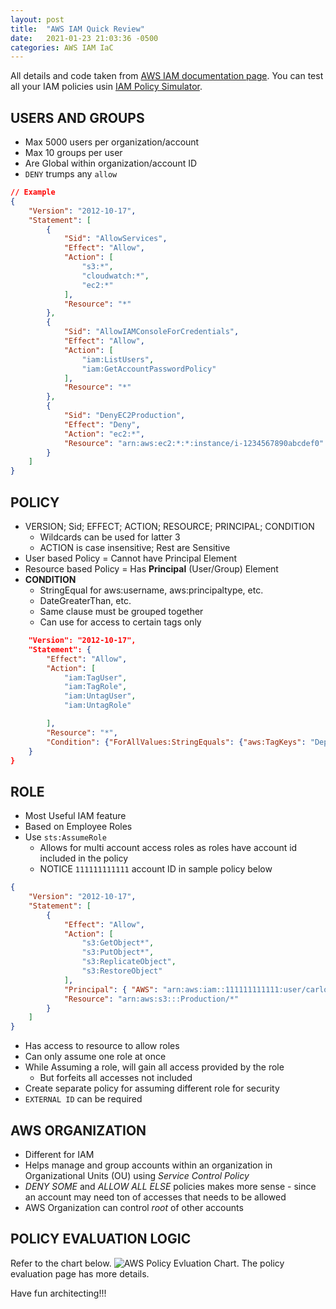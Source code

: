 ```yaml
---
layout: post
title:  "AWS IAM Quick Review"
date:   2021-01-23 21:03:36 -0500
categories: AWS IAM IaC
---
```

All details and code taken from [AWS IAM documentation page](https://docs.aws.amazon.com/IAM/latest/UserGuide/introduction.html). You can  test all your IAM policies usin [IAM Policy Simulator](https://policysim.aws.amazon.com/).

## USERS AND GROUPS
* Max 5000 users per organization/account
* Max 10 groups per user
* Are Global within organization/account ID
* `DENY` trumps any `allow`
 
```json
// Example
{
    "Version": "2012-10-17",
    "Statement": [
        {
            "Sid": "AllowServices",
            "Effect": "Allow",
            "Action": [
                "s3:*",
                "cloudwatch:*",
                "ec2:*"
            ],
            "Resource": "*"
        },
        {
            "Sid": "AllowIAMConsoleForCredentials",
            "Effect": "Allow",
            "Action": [
                "iam:ListUsers",
                "iam:GetAccountPasswordPolicy"
            ],
            "Resource": "*"
        },
        {
            "Sid": "DenyEC2Production",
            "Effect": "Deny",
            "Action": "ec2:*",
            "Resource": "arn:aws:ec2:*:*:instance/i-1234567890abcdef0"
        }
    ]
}
```

## POLICY
* VERSION; Sid; EFFECT; ACTION; RESOURCE; PRINCIPAL; CONDITION
  * Wildcards can be used for latter 3
  * ACTION is case insensitive; Rest are Sensitive
* User based Policy = Cannot have Principal Element
* Resource based Policy = Has **Principal** (User/Group) Element
* **CONDITION**
  *  StringEqual for aws:username, aws:principaltype, etc.
  *  DateGreaterThan, etc.
  *  Same clause must be grouped together
  *  Can use for access to certain tags only
```json {
    "Version": "2012-10-17",
    "Statement": {
        "Effect": "Allow",
        "Action": [
            "iam:TagUser",
            "iam:TagRole",
            "iam:UntagUser",
            "iam:UntagRole"

        ],
        "Resource": "*",
        "Condition": {"ForAllValues:StringEquals": {"aws:TagKeys": "Department"}}
    }
}
```

## ROLE
* Most Useful IAM feature
* Based on Employee Roles
* Use `sts:AssumeRole`
  * Allows for multi account access roles as roles have account id included in the policy
  * NOTICE `111111111111` account ID in sample policy below
```json
{
    "Version": "2012-10-17",
    "Statement": [
        {
            "Effect": "Allow",
            "Action": [
                "s3:GetObject*",
                "s3:PutObject*",
                "s3:ReplicateObject",
                "s3:RestoreObject"
            ],
            "Principal": { "AWS": "arn:aws:iam::111111111111:user/carlossalazar" },
            "Resource": "arn:aws:s3:::Production/*"
        }
    ]
}
```
* Has access to resource to allow roles
* Can only assume one role at once
* While Assuming a role, will gain all access provided by the role
  * But forfeits all accesses not included
* Create separate policy for assuming different role for security
* `EXTERNAL ID` can be required

## AWS ORGANIZATION
* Different for IAM
* Helps manage and group accounts within an organization in Organizational Units (OU) using *Service Control Policy*
* *DENY SOME* and *ALLOW ALL ELSE* policies makes more sense - since an account may need ton of accesses that needs to be allowed
* AWS Organization can control *root* of other accounts

## POLICY EVALUATION LOGIC
Refer to the chart below.
![AWS Policy Evluation Chart](https://docs.aws.amazon.com/IAM/latest/UserGuide/images/PolicyEvaluationHorizontal111621.png). The policy evaluation page has more details. 

Have fun architecting!!!
